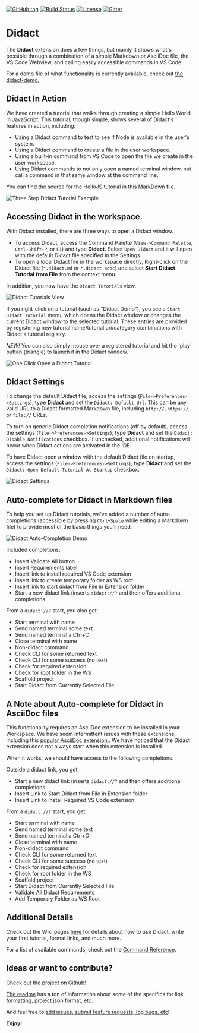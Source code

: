 [![GitHub tag](https://img.shields.io/github/tag/redhat-developer/vscode-didact.svg?style=plastic)]()
[![Build Status](https://travis-ci.org/redhat-developer/vscode-didact.svg?branch=master)](https://travis-ci.org/redhat-developer/vscode-didact)
[![License](https://img.shields.io/badge/license-Apache%202-blue.svg)]()
[![Gitter](https://img.shields.io/gitter/room/redhat-developer/home.js.svg)](https://gitter.im/redhat-developer/home)

# Didact

The **Didact** extension does a few things, but mainly it shows what's possible through a combination of a simple Markdown or AsciiDoc file, the VS Code Webview, and calling easily accessible commands in VS Code.

For a demo file of what functionality is currently available, check out [the didact-demo.](vscode://redhat.vscode-didact?https=raw.githubusercontent.com/redhat-developer/vscode-didact/master/demos/markdown/didact-demo.didact.md)

## Didact In Action

We have created a tutorial that walks through creating a simple Hello World in JavaScript. This tutorial, though simple, shows several of Didact's features in action, including:

* Using a Didact command to test to see if Node is available in the user's system.
* Using a Didact command to create a file in the user workspace.
* Using a built-in command from VS Code to open the file we create in the user workspace.
* Using Didact commands to not only open a named terminal window, but call a command in that same window at the command line.

You can find the source for the HelloJS tutorial in [this MarkDown file](./demos/markdown/helloJS/helloJS.didact.md).

![Three Step Didact Tutorial Example](./images/helloJS-didact-demo-APR-2020.gif)

## Accessing Didact in the workspace. 

With Didact installed, there are three ways to open a Didact window.

* To access Didact, access the Command Palette (`View->Command Palette`, `Ctrl+Shift+P`, or `F1`) and type **Didact**. Select `Open Didact` and it will open with the default Didact file specified in the Settings.
* To open a local Didact file in the workspace directly, Right-click on the Didact file (`*.didact.md` or `*.didact.adoc`) and select **Start Didact Tutorial from File** from the context menu.

In addition, you now have the `Didact Tutorials` view. 

![Didact Tutorials View](./images/didact-view-with-popup.png)

If you right-click on a tutorial (such as "Didact Demo"), you see a `Start Didact Tutorial` menu, which opens the Didact window or changes the current Didact window to the selected tutorial. These entries are provided by registering new tutorial name/tutorial uri/category combinations with Didact's tutorial registry.

*NEW!* You can also simply mouse over a registered tutorial and hit the 'play' button (triangle) to launch it in the Didact window.

![One Click Open a Didact Tutorial](./images/didact-tutorial-start-button.gif)

## Didact Settings 

To change the default Didact file, access the settings (`File->Preferences->Settings`), type **Didact** and set the `Didact: Default Url`. This can be any valid URL to a Didact formatted Markdown file, including `http://`, `https://`, or `file://` URLs.

To turn on generic Didact completion notifications (off by default), access the settings (`File->Preferences->Settings`), type **Didact** and set the `Didact: Disable Notifications` checkbox. If unchecked, additional notifications will occur when Didact actions are activated in the IDE.

To have Didact open a window with the default Didact file on startup, access the settings (`File->Preferences->Settings`), type **Didact** and set the `Didact: Open Default Tutorial At Startup` checkbox.

![Didact Settings](./images/settings.jpg)

## Auto-complete for Didact in Markdown files

To help you set up Didact tutorials, we've added a number of auto-completions (accessible by pressing `Ctrl+Space` while editing a Markdown file) to provide most of the basic things you'll need.

![Didact Auto-Completion Demo](./images/didact-uri-completion-demo.gif)

Included completions:

* Insert Validate All button
* Insert Requirements label
* Insert link to install required VS Code extension
* Insert link to create temporary folder as WS root
* Insert link to start didact from File in Extension folder
* Start a new didact link (inserts `didact://?` and then offers additional completions

From a `didact://?` start, you also get:

* Start terminal with name
* Send named terminal some text
* Send named terminal a Ctrl+C
* Close terminal with name
* Non-didact command
* Check CLI for some returned text
* Check CLI for some success (no text)
* Check for required extension
* Check for root folder in the WS
* Scaffold project
* Start Didact from Currently Selected File

## A Note about Auto-complete for Didact in AsciiDoc files

This functionality requires an AsciiDoc extension to be installed in your Workspace. We have seem intermittent issues with these extensions, including this [popular AsciiDoc extension.](vscode:extension/joaompinto.asciidoctor-vscode). We have noticed that the Didact extension does not always start when this extension is installed.

When it works, we should have access to the following completions.

Outside a didact link, you get:

* Start a new didact link (inserts `didact://?` and then offers additional completions
* Insert Link to Start Didact from File in Extension folder
* Insert Link to Install Required VS Code extension

From a `didact://?` start, you get:

* Start terminal with name
* Send named terminal some text
* Send named terminal a Ctrl+C
* Close terminal with name
* Non-didact command
* Check CLI for some returned text
* Check CLI for some success (no text)
* Check for required extension
* Check for root folder in the WS
* Scaffold project
* Start Didact from Currently Selected File
* Validate All Didact Requirements
* Add Temporary Folder as WS Root

## Additional Details

Check out the Wiki pages [here](https://github.com/redhat-developer/vscode-didact/wiki/Welcome-to-Didact!) for details about how to use Didact, write your first tutorial, format links, and much more. 

For a list of available commands, check out the [Command Reference](examples/commands.reference.md).

## Ideas or want to contribute?

Check out [the project on Github](https://github.com/redhat-developer/vscode-didact)! 

[The readme](https://github.com/redhat-developer/vscode-didact/blob/master/README.md) has a ton of information about some of the specifics for link formatting, project json format, etc. 

And feel free to [add issues, submit feature requests, log bugs, etc](https://github.com/redhat-developer/vscode-didact/issues)!

**Enjoy!**
